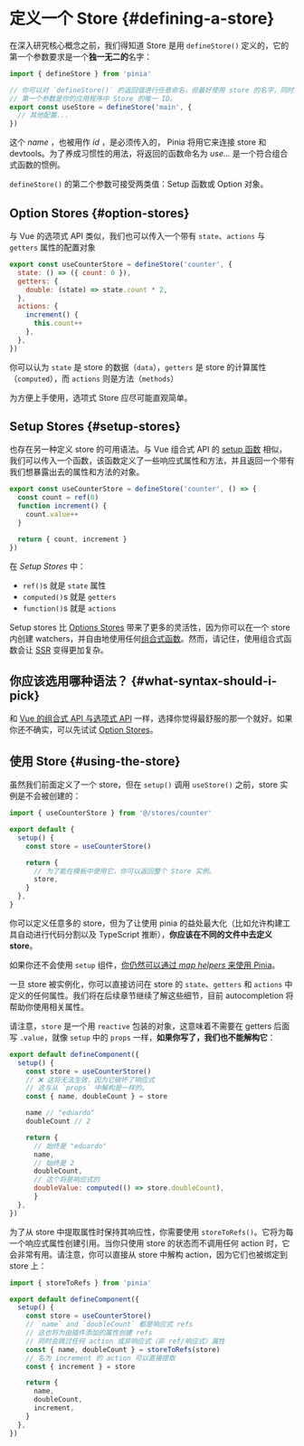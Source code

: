 # 定义一个 Store {#defining-a-store}

<VueSchoolLink
  href="https://vueschool.io/lessons/define-your-first-pinia-store"
  title="Learn how to define and use stores in Pinia"
/>

在深入研究核心概念之前，我们得知道 Store 是用 `defineStore()` 定义的，它的第一个参数要求是一个**独一无二的**名字：

```js
import { defineStore } from 'pinia'

// 你可以对 `defineStore()` 的返回值进行任意命名，但最好使用 store 的名字，同时以 `use` 开头且以 `Store` 结尾。（比如 `useUserStore`，`useCartStore`，`useProductStore`）
// 第一个参数是你的应用程序中 Store 的唯一 ID。
export const useStore = defineStore('main', {
  // 其他配置...
})
```

这个 *name* ，也被用作 *id* ，是必须传入的， Pinia 将用它来连接 store 和 devtools。为了养成习惯性的用法，将返回的函数命名为 *use...* 是一个符合组合式函数的惯例。

`defineStore()` 的第二个参数可接受两类值：Setup 函数或 Option 对象。

## Option Stores {#option-stores}

与 Vue 的选项式 API 类似，我们也可以传入一个带有 `state`、`actions` 与 `getters` 属性的配置对象

```js {2-10}
export const useCounterStore = defineStore('counter', {
  state: () => ({ count: 0 }),
  getters: {
    double: (state) => state.count * 2,
  },
  actions: {
    increment() {
      this.count++
    },
  },
})
```

你可以认为 `state` 是 store 的数据（`data`），`getters` 是 store 的计算属性（`computed`），而 `actions` 则是方法（`methods`）

为方便上手使用，选项式 Store 应尽可能直观简单。

## Setup Stores {#setup-stores}

也存在另一种定义 store 的可用语法。与 Vue 组合式 API 的 [setup 函数](https://vuejs.org/api/composition-api-setup.html) 相似，我们可以传入一个函数，该函数定义了一些响应式属性和方法，并且返回一个带有我们想暴露出去的属性和方法的对象。

```js
export const useCounterStore = defineStore('counter', () => {
  const count = ref(0)
  function increment() {
    count.value++
  }

  return { count, increment }
})
```

在 *Setup Stores* 中：

- `ref()`s 就是 `state` 属性
- `computed()`s 就是 `getters`
- `function()`s 就是 `actions`

Setup stores 比 [Options Stores](#option-stores) 带来了更多的灵活性，因为你可以在一个 store 内创建 watchers，并自由地使用任何[组合式函数](https://vuejs.org/guide/reusability/composables.html#composables)。然而，请记住，使用组合式函数会让 [SSR](../cookbook/composables.md) 变得更加复杂。

## 你应该选用哪种语法？ {#what-syntax-should-i-pick}

和 [Vue 的组合式 API 与选项式 API](https://vuejs.org/guide/introduction.html#which-to-choose) 一样，选择你觉得最舒服的那一个就好。如果你还不确实，可以先试试 [Option Stores](#option-stores)。
## 使用 Store {#using-the-store}

虽然我们前面定义了一个 store，但在 `setup()` 调用 `useStore()` 之前，store 实例是不会被创建的：

```js
import { useCounterStore } from '@/stores/counter'

export default {
  setup() {
    const store = useCounterStore()

    return {
      // 为了能在模板中使用它，你可以返回整个 Store 实例。
      store,
    }
  },
}
```

你可以定义任意多的 store，但为了让使用 pinia 的益处最大化（比如允许构建工具自动进行代码分割以及 TypeScript 推断），**你应该在不同的文件中去定义 store**。

如果你还不会使用 `setup` 组件，[你仍然可以通过 *map helpers* 来使用 Pinia](../cookbook/options-api.md)。

一旦 store 被实例化，你可以直接访问在 store 的 `state`、`getters` 和 `actions` 中定义的任何属性。我们将在后续章节继续了解这些细节，目前 autocompletion 将帮助你使用相关属性。

请注意，`store` 是一个用 `reactive` 包装的对象，这意味着不需要在 getters 后面写 `.value`，就像 `setup` 中的 `props` 一样，**如果你写了，我们也不能解构它**：

```js
export default defineComponent({
  setup() {
    const store = useCounterStore()
    // ❌ 这将无法生效，因为它破坏了响应式
    // 这与从 `props` 中解构是一样的。
    const { name, doubleCount } = store

    name // "eduardo"
    doubleCount // 2

    return {
      // 始终是 "eduardo"
      name,
      // 始终是 2
      doubleCount,
      // 这个将是响应式的
      doubleValue: computed(() => store.doubleCount),
      }
  },
})
```

为了从 store 中提取属性时保持其响应性，你需要使用 `storeToRefs()`。它将为每一个响应式属性创建引用。当你只使用 store 的状态而不调用任何 action 时，它会非常有用。请注意，你可以直接从 store 中解构 action，因为它们也被绑定到 store 上：

```js
import { storeToRefs } from 'pinia'

export default defineComponent({
  setup() {
    const store = useCounterStore()
    // `name` and `doubleCount` 都是响应式 refs
    // 这也将为由插件添加的属性创建 refs
    // 同时会跳过任何 action 或非响应式（非 ref/响应式）属性
    const { name, doubleCount } = storeToRefs(store)
    // 名为 increment 的 action 可以直接提取
    const { increment } = store

    return {
      name,
      doubleCount,
      increment,
    }
  },
})
```
